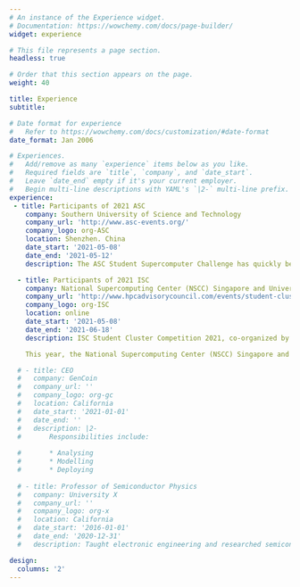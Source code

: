 ```yaml
---
# An instance of the Experience widget.
# Documentation: https://wowchemy.com/docs/page-builder/
widget: experience

# This file represents a page section.
headless: true

# Order that this section appears on the page.
weight: 40

title: Experience
subtitle:

# Date format for experience
#   Refer to https://wowchemy.com/docs/customization/#date-format
date_format: Jan 2006

# Experiences.
#   Add/remove as many `experience` items below as you like.
#   Required fields are `title`, `company`, and `date_start`.
#   Leave `date_end` empty if it's your current employer.
#   Begin multi-line descriptions with YAML's `|2-` multi-line prefix.
experience:
 - title: Participants of 2021 ASC
    company: Southern University of Science and Technology
    company_url: 'http://www.asc-events.org/'
    company_logo: org-ASC
    location: Shenzhen. China
    date_start: '2021-05-08'
    date_end: '2021-05-12'
    description: The ASC Student Supercomputer Challenge has quickly become the world’s largest supercomputing hackathon since first launched in 2012.

  - title: Participants of 2021 ISC
    company: National Supercomputing Center (NSCC) Singapore and University of Toronto
    company_url: 'http://www.hpcadvisorycouncil.com/events/student-cluster-competition/'
    company_logo: org-ISC
    location: online
    date_start: '2021-05-08'
    date_end: '2021-06-18'
    description: ISC Student Cluster Competition 2021, co-organized by the HPC-AI Advisory Council and ISC Group, will take place during the ISC High Performance Conference, virtually on June, 2021.

    This year, the National Supercomputing Center (NSCC) Singapore and University of Toronto has graciously provided us an access to their leading supercomputers to use during the competition, which we will utilize via an online remote access.

  # - title: CEO
  #   company: GenCoin
  #   company_url: ''
  #   company_logo: org-gc
  #   location: California
  #   date_start: '2021-01-01'
  #   date_end: ''
  #   description: |2-
  #       Responsibilities include:
        
  #       * Analysing
  #       * Modelling
  #       * Deploying
        
  # - title: Professor of Semiconductor Physics
  #   company: University X
  #   company_url: ''
  #   company_logo: org-x
  #   location: California
  #   date_start: '2016-01-01'
  #   date_end: '2020-12-31'
  #   description: Taught electronic engineering and researched semiconductor physics.

design:
  columns: '2'
---
```

